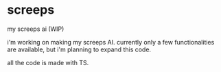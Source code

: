 # screeps

my screeps ai (WIP)

i'm working on making my screeps AI. currently only a few functionalities are available, but i'm planning to expand this code.

all the code is made with TS.

